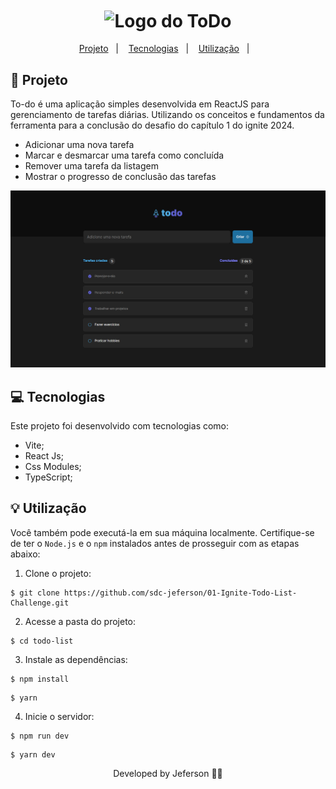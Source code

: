 <h1 align="center" style="text-align: center;">
  <img alt="Logo do ToDo" src="https://user-images.githubusercontent.com/71772559/178170317-063200c0-4605-491a-80df-421ae6eef864.png" style="vertical-align: middle;">
</h1>

<p align="center">
  <a href="#project">Projeto</a>&nbsp;&nbsp;&nbsp;|&nbsp;&nbsp;&nbsp;
  <a href="#technologies">Tecnologias</a>&nbsp;&nbsp;&nbsp;|&nbsp;&nbsp;&nbsp;
  <a href="#usage">Utilização</a>&nbsp;&nbsp;&nbsp;|&nbsp;&nbsp;&nbsp;
</p>

<h2 id="project">📁 Projeto</h2>

To-do é uma aplicação simples desenvolvida em ReactJS para gerenciamento de tarefas diárias. Utilizando os conceitos e fundamentos da ferramenta para a conclusão do desafio do capítulo 1 do ignite 2024.

- Adicionar uma nova tarefa
- Marcar e desmarcar uma tarefa como concluída
- Remover uma tarefa da listagem
- Mostrar o progresso de conclusão das tarefas

![ToDo List](./public/todo-list.png)

<h2 id="technologies">💻 Tecnologias</h2>

Este projeto foi desenvolvido com tecnologias como:

- Vite;
- React Js;
- Css Modules;
- TypeScript;

<h2 id="usage">💡 Utilização</h2>

Você também pode executá-la em sua máquina localmente. Certifique-se de ter o `Node.js` e o `npm` instalados antes de prosseguir com as etapas abaixo:

1. Clone o projeto:

```
$ git clone https://github.com/sdc-jeferson/01-Ignite-Todo-List-Challenge.git
```

2. Acesse a pasta do projeto:

```
$ cd todo-list
```

3. Instale as dependências:

```
$ npm install
```

```
$ yarn
```

4. Inicie o servidor:

```
$ npm run dev
```

```
$ yarn dev
```

<p align="center">
Developed by Jeferson 👋🏾
</p>
